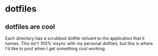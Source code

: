 # dotfiles

## dotfiles are cool

Each directory has a scrubbed dotfile relivant to the application that it names. This isn't 100% insync with my 
personal dotfiles, but this is where I'd like to post when I get something cool working.
